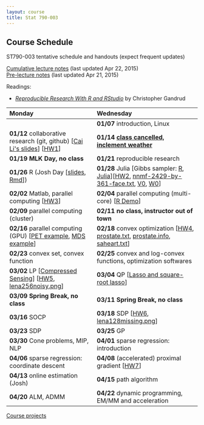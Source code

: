 ```yaml
---
layout: course
title: Stat 790-003
---
```


## Course Schedule

ST790-003 tentative schedule and handouts (expect frequent updates)

[Cumulative lecture notes](./ST790-2015-Spring-LecNotes.pdf) (last updated Apr 22, 2015)  
[Pre-lecture notes](./ST790-2015-Spring-Pre-LecNotes.pdf) (last updated Apr 21, 2015)


Readings:  
* [_Reproducible Research With R and RStudio_](https://github.com/christophergandrud/Rep-Res-Book) by Christopher Gandrud


| Monday | Wednesday |
|:-----------|:------------|
| | **01/07** introduction, Linux |
| **01/12** collaborative research (git, github) \[[Cai Li's slides](gitslides-CaiLi.pdf)\] \[[HW1](./ST790-2015-HW1.pdf)\] | **01/14** [**class cancelled, inclement weather**](https://www.ncsu.edu/emergency-information/wolfalert-01-14-15.php) |
| **01/19** **MLK Day, no class** | **01/21** reproducible research |
| **01/26** R (Josh Day \[[slides](http://rpubs.com/jtday/st790), [Rmd](./rslides-JoshDay.Rmd)\]) | **01/28** Julia \[Gibbs sampler: [R](./gibbs_r.html), [Julia](./gibbs_julia.html)\]\[[HW2](./ST790-2015-HW2.pdf), [nnmf-2429-by-361-face.txt](./nnmf-2429-by-361-face.txt), [V0](./V0.txt), [W0](./W0.txt)\] |
| **02/02** Matlab, parallel computing \[[HW3](./ST790-2015-HW3.pdf)\] | **02/04** parallel computing (multi-core) \[[R Demo](./vcsim.r)\] |
| **02/09** parallel computing (cluster) | **02/11** **no class, instructor out of town** |
| **02/16** parallel computing (GPU) \[[PET example](./pet.tar.gz), [MDS example](./mds.tar.gz)\] | **02/18** convex optimization \[[HW4](./ST790-2015-HW4.pdf), [prostate.txt](./prostate.txt), [prostate.info](./prostate.info), [saheart.txt](./saheart.txt)\] |
| **02/23** convex set, convex function | **02/25** convex and log-convex functions, optimization softwares |
| **03/02** LP \[[Compressed Sensing](./demo_cs.html)\] \[[HW5](./ST790-2015-HW5.pdf), [lena256noisy.png](./lena256noisy.png)\] | **03/04** QP \[[Lasso and square-root lasso](./demo_lasso.html)\] |
| **03/09** **Spring Break, no class** | **03/11** **Spring Break, no class** |
| **03/16** SOCP | **03/18** SDP \[[HW6](./ST790-2015-HW6.pdf), [lena128missing.png](./lena128missing.png)\] |
| **03/23** SDP | **03/25** GP |
| **03/30** Cone problems, MIP, NLP | **04/01** sparse regression: introduction |
| **04/06** sparse regression: coordinate descent | **04/08** (accelerated) proximal gradient \[[HW7](./ST790-2015-HW7.pdf)\] |
| **04/13** online estimation (Josh) | **04/15** path algorithm |
| **04/20** ALM, ADMM | **04/22** dynamic programming, EM/MM and acceleration |

[Course projects](./project.html)
